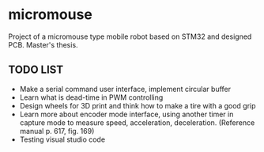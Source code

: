 # micromouse

Project of a micromouse type mobile robot based on STM32 and designed PCB. Master's thesis.

## TODO LIST

- Make a serial command user interface, implement circular buffer
- Learn what is dead-time in PWM controlling
- Design wheels for 3D print and think how to make a tire with a good grip
- Learn more about encoder mode interface, using another timer in capture mode to measure speed, acceleration, deceleration. (Reference manual p. 617, fig. 169)
- Testing visual studio code
